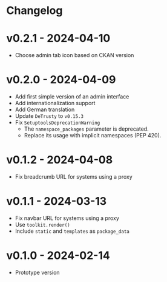 # Changelog

# v0.2.1 - 2024-04-10
- Choose admin tab icon based on CKAN version

# v0.2.0 - 2024-04-09
- Add first simple version of an admin interface
- Add internationalization support
- Add German translation
- Update `DeTrusty` to `v0.15.3`
- Fix `SetuptoolsDeprecationWarning`
  - The `namespace_packages` parameter is deprecated.
  - Replace its usage with implicit namespaces (PEP 420).

# v0.1.2 - 2024-04-08
- Fix breadcrumb URL for systems using a proxy

# v0.1.1 - 2024-03-13
- Fix navbar URL for systems using a proxy
- Use `toolkit.render()`
- Include `static` and `templates` as `package_data`

# v0.1.0 - 2024-02-14
- Prototype version